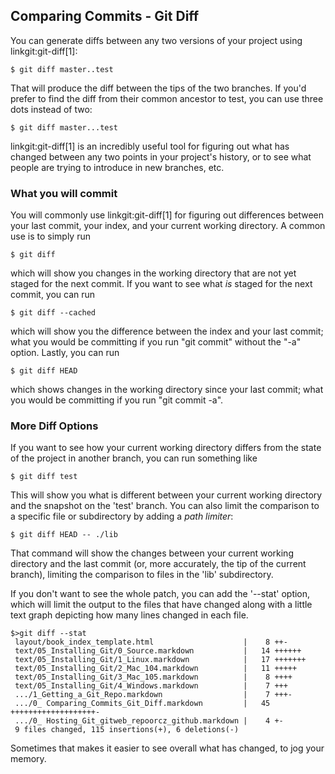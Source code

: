 ## Comparing Commits - Git Diff ##

You can generate diffs between any two versions of your project using
linkgit:git-diff[1]:

    $ git diff master..test

That will produce the diff between the tips of the two branches.  If
you'd prefer to find the diff from their common ancestor to test, you
can use three dots instead of two:

    $ git diff master...test

linkgit:git-diff[1] is an incredibly useful tool for figuring out what has
changed between any two points in your project's history, or to see what
people are trying to introduce in new branches, etc.

### What you will commit ###

You will commonly use linkgit:git-diff[1] for figuring out differences between
your last commit, your index, and your current working directory.
A common use is to simply run

    $ git diff

which will show you changes in the working directory that are not yet
staged for the next commit.
If you want to see what _is_ staged for the next commit, you can run

    $ git diff --cached

which will show you the difference between the index and your last commit;
what you would be committing if you run "git commit" without the "-a" option.
Lastly, you can run

    $ git diff HEAD

which shows changes in the working directory since your last commit;
what you would be committing if you run "git commit -a".

### More Diff Options ###

If you want to see how your current working directory differs from the state of
the project in another branch, you can run something like

    $ git diff test

This will show you what is different between your current working directory
and the snapshot on the 'test' branch.  You can also limit the comparison to a
specific file or subdirectory by adding a *path limiter*:

    $ git diff HEAD -- ./lib

That command will show the changes between your current working directory and
the last commit (or, more accurately, the tip of the current branch), limiting
the comparison to files in the 'lib' subdirectory.

If you don't want to see the whole patch, you can add the '--stat' option,
which will limit the output to the files that have changed along with a little
text graph depicting how many lines changed in each file.

    $>git diff --stat
     layout/book_index_template.html                    |    8 ++-
     text/05_Installing_Git/0_Source.markdown           |   14 ++++++
     text/05_Installing_Git/1_Linux.markdown            |   17 +++++++
     text/05_Installing_Git/2_Mac_104.markdown          |   11 +++++
     text/05_Installing_Git/3_Mac_105.markdown          |    8 ++++
     text/05_Installing_Git/4_Windows.markdown          |    7 +++
     .../1_Getting_a_Git_Repo.markdown                  |    7 +++-
     .../0_ Comparing_Commits_Git_Diff.markdown         |   45 +++++++++++++++++++-
     .../0_ Hosting_Git_gitweb_repoorcz_github.markdown |    4 +-
     9 files changed, 115 insertions(+), 6 deletions(-)

Sometimes that makes it easier to see overall what has changed, to jog your memory.

